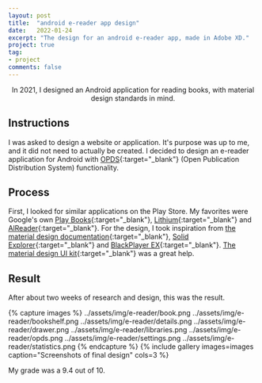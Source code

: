 ```yaml
---
layout: post
title:  "android e-reader app design"
date:   2022-01-24
excerpt: "The design for an android e-reader app, made in Adobe XD."
project: true
tag:
- project
comments: false
---
```

    
<center>In 2021, I designed an Android application for reading books, with material design standards in mind.</center>


## Instructions
I was asked to design a website or application. It's purpose was up to me, and it did not need to actually be created.
I decided to design an e-reader application for Android with [OPDS](https://opds.io/){:target="_blank"} (Open Publication Distribution System) functionality.

## Process
First, I looked for similar applications on the Play Store. 
My favorites were Google's own [Play Books](https://play.google.com/store/apps/details?id=com.google.android.apps.books){:target="_blank"}, [Lithium](https://play.google.com/store/apps/details?id=com.faultexception.reader.pro){:target="_blank"} and [AlReader](https://play.google.com/store/apps/details?id=com.neverland.alreader){:target="_blank"}. 
For the design, I took inspiration from [the material design documentation](https://material.io){:target="_blank"}, [Solid Explorer](https://play.google.com/store/apps/details?id=pl.solidexplorer2){:target="_blank"} and [BlackPlayer EX](https://play.google.com/store/apps/details?id=com.kodarkooperativet.blackplayerex){:target="_blank"}. 
[The material design UI kit](https://www.adobe.com/products/xd/features/ui-kits.html){:target="_blank"} was a great help.

## Result
After about two weeks of research and design, this was the result.

{% capture images %}
    ../assets/img/e-reader/book.png
    ../assets/img/e-reader/bookshelf.png
    ../assets/img/e-reader/details.png
    ../assets/img/e-reader/drawer.png
    ../assets/img/e-reader/libraries.png
    ../assets/img/e-reader/opds.png
    ../assets/img/e-reader/settings.png
    ../assets/img/e-reader/statistics.png
{% endcapture %}
{% include gallery images=images caption="Screenshots of final design" cols=3 %}

My grade was a 9.4 out of 10.
